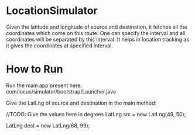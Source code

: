 # LocationSimulator

Given the latitude and longitude of source and destination, it fetches all the coordinates which come on this route. 
One can specify the interval and all coordinates will be separated by this interval. It helps in location tracking as
it gives the coordinates at specified interval. 

# How to Run 
Run the main app present here: com/locus/simulator/bootstrap/Launcher.java

Give the LatLng of source and destination in the main method:

//TODO: Give the values here in degrees
LatLng src = new LatLng(49, 50);

LatLng dest = new LatLng(68, 99);
